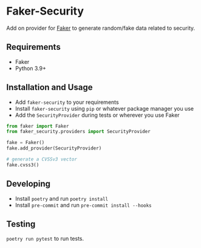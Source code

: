 Faker-Security
==============

Add on provider for [Faker](https://github.com/joke2k/faker)
to generate random/fake data related to security.

Requirements
------------

* Faker
* Python 3.9+

Installation and Usage
----------------------

* Add `faker-security` to your requirements
* Install `faker-security` using `pip` or whatever package manager you use
* Add the `SecurityProvider` during tests or wherever you use Faker

```python
from faker import Faker
from faker_security.providers import SecurityProvider

fake = Faker()
fake.add_provider(SecurityProvider)

# generate a CVSSv3 vector
fake.cvss3()
```

Developing
----------

* Install `poetry` and run `poetry install`
* Install `pre-commit` and run `pre-commit install --hooks`

Testing
-------

`poetry run pytest` to run tests.

